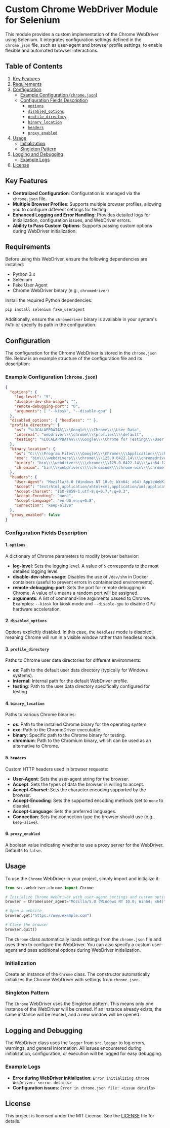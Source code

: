 # Custom Chrome WebDriver Module for Selenium

This module provides a custom implementation of the Chrome WebDriver using Selenium. It integrates configuration settings defined in the `chrome.json` file, such as user-agent and browser profile settings, to enable flexible and automated browser interactions.

## Table of Contents

1.  [Key Features](#key-features)
2.  [Requirements](#requirements)
3.  [Configuration](#configuration)
    -   [Example Configuration (`chrome.json`)](#example-configuration-chromejson)
    -   [Configuration Fields Description](#configuration-fields-description)
        -   [`options`](#1-options)
        -   [`disabled_options`](#2-disabled_options)
        -   [`profile_directory`](#3-profile_directory)
        -   [`binary_location`](#4-binary_location)
        -   [`headers`](#5-headers)
        -   [`proxy_enabled`](#6-proxy_enabled)
4.  [Usage](#usage)
    -   [Initialization](#initialization)
    -   [Singleton Pattern](#singleton-pattern)
5.  [Logging and Debugging](#logging-and-debugging)
    -   [Example Logs](#example-logs)
6.  [License](#license)

## Key Features

-   **Centralized Configuration**: Configuration is managed via the `chrome.json` file.
-   **Multiple Browser Profiles**: Supports multiple browser profiles, allowing you to configure different settings for testing.
-   **Enhanced Logging and Error Handling**: Provides detailed logs for initialization, configuration issues, and WebDriver errors.
-   **Ability to Pass Custom Options**: Supports passing custom options during WebDriver initialization.

## Requirements

Before using this WebDriver, ensure the following dependencies are installed:

-   Python 3.x
-   Selenium
-   Fake User Agent
-   Chrome WebDriver binary (e.g., `chromedriver`)

Install the required Python dependencies:

```bash
pip install selenium fake_useragent
```

Additionally, ensure the `chromedriver` binary is available in your system's `PATH` or specify its path in the configuration.

## Configuration

The configuration for the Chrome WebDriver is stored in the `chrome.json` file. Below is an example structure of the configuration file and its description:

### Example Configuration (`chrome.json`)

```json
{
  "options": {
    "log-level": "5",
    "disable-dev-shm-usage": "",
    "remote-debugging-port": "0",
    "arguments": [ "--kiosk", "--disable-gpu" ]
  },
  "disabled_options": { "headless": "" },
  "profile_directory": {
    "os": "%LOCALAPPDATA%\\\\Google\\\\Chrome\\\\User Data",
    "internal": "webdriver\\\\chrome\\\\profiles\\\\default",
    "testing": "%LOCALAPPDATA%\\\\Google\\\\Chrome for Testing\\\\User Data"
  },
  "binary_location": {
    "os": "C:\\\\Program Files\\\\Google\\\\Chrome\\\\Application\\\\chrome.exe",
    "exe": "bin\\\\webdrivers\\\\chrome\\\\125.0.6422.14\\\\chromedriver.exe",
    "binary": "bin\\\\webdrivers\\\\chrome\\\\125.0.6422.14\\\\win64-125.0.6422.14\\\\chrome-win64\\\\chrome.exe",
    "chromium": "bin\\\\webdrivers\\\\chromium\\\\chrome-win\\\\chrome.exe"
  },
  "headers": {
    "User-Agent": "Mozilla/5.0 (Windows NT 10.0; Win64; x64) AppleWebKit/537.36 (KHTML, like Gecko) Chrome/97.0.4692.71 Safari/537.36",
    "Accept": "text/html,application/xhtml+xml,application/xml,application/json;q=0.9,*/*;q=0.8",
    "Accept-Charset": "ISO-8859-1,utf-8;q=0.7,*;q=0.3",
    "Accept-Encoding": "none",
    "Accept-Language": "en-US,en;q=0.8",
    "Connection": "keep-alive"
  },
  "proxy_enabled": false
}
```

### Configuration Fields Description

#### 1. `options`

A dictionary of Chrome parameters to modify browser behavior:

-   **log-level**: Sets the logging level. A value of `5` corresponds to the most detailed logging level.
-   **disable-dev-shm-usage**: Disables the use of `/dev/shm` in Docker containers (useful to prevent errors in containerized environments).
-  **remote-debugging-port**: Sets the port for remote debugging in Chrome. A value of `0` means a random port will be assigned.
-   **arguments**: A list of command-line arguments passed to Chrome. Examples: `--kiosk` for kiosk mode and `--disable-gpu` to disable GPU hardware acceleration.

#### 2. `disabled_options`

Options explicitly disabled. In this case, the `headless` mode is disabled, meaning Chrome will run in a visible window rather than headless mode.

#### 3. `profile_directory`

Paths to Chrome user data directories for different environments:

-   **os**: Path to the default user data directory (typically for Windows systems).
-  **internal**: Internal path for the default WebDriver profile.
-   **testing**: Path to the user data directory specifically configured for testing.

#### 4. `binary_location`

Paths to various Chrome binaries:

-  **os**: Path to the installed Chrome binary for the operating system.
-   **exe**: Path to the ChromeDriver executable.
-  **binary**: Specific path to the Chrome binary for testing.
-   **chromium**: Path to the Chromium binary, which can be used as an alternative to Chrome.

#### 5. `headers`

Custom HTTP headers used in browser requests:

-   **User-Agent**: Sets the user-agent string for the browser.
-  **Accept**: Sets the types of data the browser is willing to accept.
-  **Accept-Charset**: Sets the character encoding supported by the browser.
-  **Accept-Encoding**: Sets the supported encoding methods (set to `none` to disable).
-   **Accept-Language**: Sets the preferred languages.
-   **Connection**: Sets the connection type the browser should use (e.g., `keep-alive`).

#### 6. `proxy_enabled`

A boolean value indicating whether to use a proxy server for the WebDriver. Defaults to `false`.

## Usage

To use the `Chrome` WebDriver in your project, simply import and initialize it:

```python
from src.webdriver.chrome import Chrome

# Initialize Chrome WebDriver with user-agent settings and custom options
browser = Chrome(user_agent="Mozilla/5.0 (Windows NT 10.0; Win64; x64)", options=["--headless", "--disable-gpu"])

# Open a website
browser.get("https://www.example.com")

# Close the browser
browser.quit()
```

The `Chrome` class automatically loads settings from the `chrome.json` file and uses them to configure the WebDriver. You can also specify a custom user-agent and pass additional options during WebDriver initialization.

### Initialization
Create an instance of the `Chrome` class. The constructor automatically initializes the Chrome WebDriver with settings from `chrome.json`.
### Singleton Pattern
The `Chrome` WebDriver uses the Singleton pattern. This means only one instance of the WebDriver will be created. If an instance already exists, the same instance will be reused, and a new window will be opened.

## Logging and Debugging

The WebDriver class uses the `logger` from `src.logger` to log errors, warnings, and general information. All issues encountered during initialization, configuration, or execution will be logged for easy debugging.

### Example Logs

-   **Error during WebDriver initialization**: `Error initializing Chrome WebDriver: <error details>`
-   **Configuration issues**: `Error in chrome.json file: <issue details>`

## License

This project is licensed under the MIT License. See the [LICENSE](../../LICENSE) file for details.